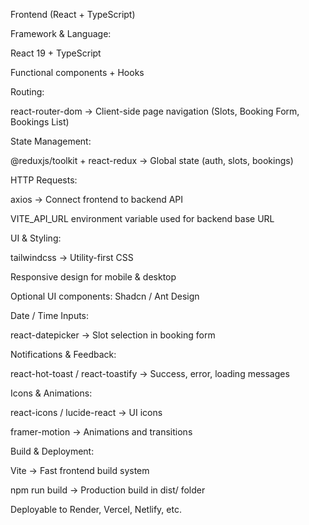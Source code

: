 

Frontend (React + TypeScript) 

Framework & Language:

React 19 + TypeScript

Functional components + Hooks

Routing:

react-router-dom → Client-side page navigation (Slots, Booking Form, Bookings List)

State Management:

@reduxjs/toolkit + react-redux → Global state (auth, slots, bookings)

HTTP Requests:

axios → Connect frontend to backend API

VITE_API_URL environment variable used for backend base URL

UI & Styling:

tailwindcss → Utility-first CSS

Responsive design for mobile & desktop

Optional UI components: Shadcn / Ant Design

Date / Time Inputs:

react-datepicker → Slot selection in booking form

Notifications & Feedback:

react-hot-toast / react-toastify → Success, error, loading messages

Icons & Animations:

react-icons / lucide-react → UI icons

framer-motion → Animations and transitions

Build & Deployment:

Vite → Fast frontend build system

npm run build → Production build in dist/ folder

Deployable to Render, Vercel, Netlify, etc.